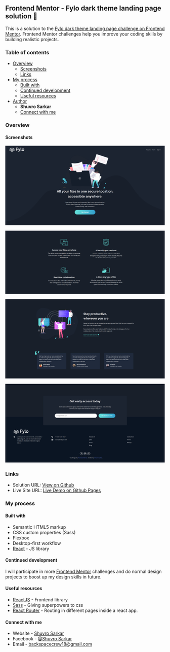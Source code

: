 ## Frontend Mentor - Fylo dark theme landing page solution 🚀

This is a solution to the [Fylo dark theme landing page challenge on Frontend Mentor](https://www.frontendmentor.io/challenges/fylo-dark-theme-landing-page-5ca5f2d21e82137ec91a50fd). Frontend Mentor challenges help you improve your coding skills by building realistic projects.

### Table of contents

- [Overview](#overview)
  - [Screenshots](#screenshots)
  - [Links](#links)
- [My process](#my-process)
  - [Built with](#built-with)
  - [Continued development](#continued-development)
  - [Useful resources](#useful-resources)
- [Author](#author)
  - **Shuvro Sarkar**
  - [Connect with me](#connect)

### Overview

#### Screenshots

![](./screenshots/screenshot-1.jpg)

![](./screenshots/screenshot-2.jpg)

![](./screenshots/screenshot-3.jpg)

![](./screenshots/screenshot-4.jpg)

### Links

- Solution URL: [View on Github](https://github.com/Back-Spac3/fylo-landing-page)
- Live Site URL: [Live Demo on Github Pages](https://fylo-landing-page-1.netlify.app/)

### My process

#### Built with

- Semantic HTML5 markup
- CSS custom properties (Sass)
- Flexbox
- Desktop-first workflow
- [React](https://reactjs.org/) - JS library

#### Continued development

I will participate in more [Frontend Mentor](https://frontendmentor.io) challenges and do normal design projects to boost up my design skills in future.

#### Useful resources

- [ReactJS](https://www.reactjs.org) - Frontend library
- [Sass](https://www.example.com) - Giving superpowers to css
- [React Router](https://www.example.com) - Routing in different pages inside a react app.

#### Connect with me

- Website - [Shuvro Sarkar](https://back-spac3.github.io/artist)
- Facebook - [@Shuvro Sarkar](https://www.facebook.com/shuvrosarkar111)
- Email - backspacecrew18@gmail.com
